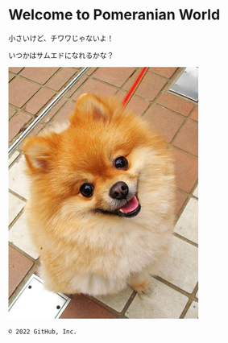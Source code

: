 # Welcome to Pomeranian World



小さいけど、チワワじゃないよ！



いつかはサムエドになれるかな？

 <img src="https://github.com/yujitan/githubpages-test/blob/main/0812101640.jpg">

    © 2022 GitHub, Inc.
